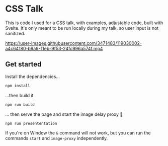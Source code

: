 

# CSS Talk

This is code I used for a CSS talk, with examples, adjustable code, built with Svelte.
It's only meant to be run locally during my talk, so user input is not sanitized. 


https://user-images.githubusercontent.com/3471483/119030002-a4c64180-b9a9-11eb-9f53-24fc996a574f.mp4



## Get started

Install the dependencies...

```bash
npm install
```

...then build it

```bash
npm run build
```

... then serve the page and start the image delay proxy 🚀

```bash
npm run presententation
```

If you're on Window the `&` command will not work, but you can run the
commands `start` and `image-proxy` independently.
